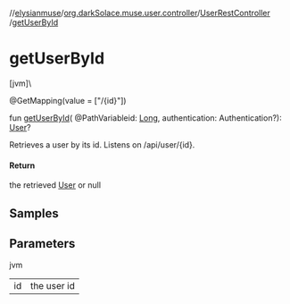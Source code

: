 //[elysianmuse](../../../index.md)/[org.darkSolace.muse.user.controller](../index.md)/[UserRestController](index.md)
/[getUserById](get-user-by-id.md)

# getUserById

[jvm]\

@GetMapping(value = ["/{id}"])

fun [getUserById](get-user-by-id.md)(
@PathVariableid: [Long](https://kotlinlang.org/api/latest/jvm/stdlib/kotlin/-long/index.html), authentication:
Authentication?): [User](../../org.darkSolace.muse.user.model/-user/index.md)?

Retrieves a user by its id. Listens on /api/user/{id}.

#### Return

the retrieved [User](../../org.darkSolace.muse.user.model/-user/index.md) or null

## Samples

## Parameters

jvm

| | |
|---|---|
| id | the user id |

